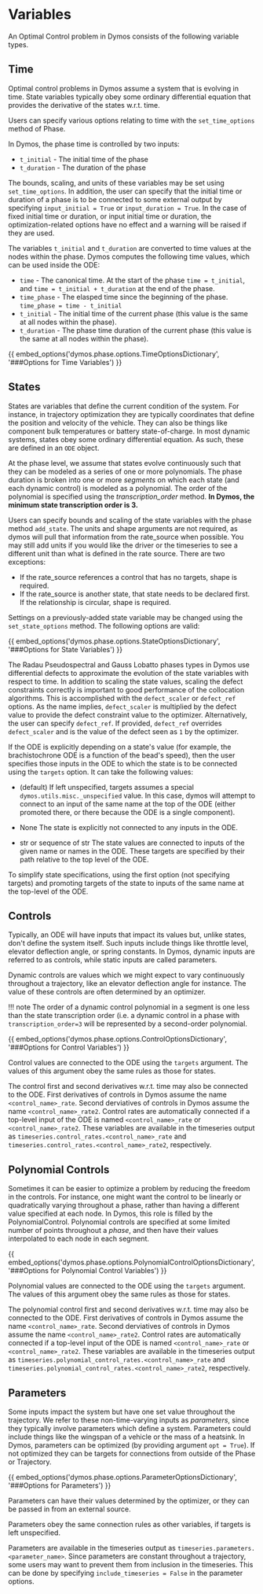 # Variables

An Optimal Control problem in Dymos consists of the following variable types.

## Time

Optimal control problems in Dymos assume a system that is evolving in time.  State variables
typically obey some ordinary differential equation that provides the derivative of the states
w.r.t. time.

Users can specify various options relating to time with the `set_time_options` method of Phase.

In Dymos, the phase time is controlled by two inputs:

- `t_initial` - The initial time of the phase
- `t_duration` - The duration of the phase

The bounds, scaling, and units of these variables may be set using `set_time_options`.  In addition,
the user can specify that the initial time or duration of a phase is to be connected to some
external output by specifying `input_initial = True` or `input_duration = True`.  In the case of
fixed initial time or duration, or input initial time or duration, the optimization-related options
have no effect and a warning will be raised if they are used.

The variables `t_initial` and `t_duration` are converted to time values at the nodes within the phase.
Dymos computes the following time values, which can be used inside the ODE:

- `time` - The canonical time. At the start of the phase `time = t_initial`, and `time = t_initial + t_duration` at the end of the phase.
- `time_phase` - The elasped time since the beginning of the phase.  `time_phase = time - t_initial`
- `t_initial` - The initial time of the current phase (this value is the same at all nodes within the phase).
- `t_duration` - The phase time duration of the current phase (this value is the same at all nodes within the phase).

{{ embed_options('dymos.phase.options.TimeOptionsDictionary', '###Options for Time Variables') }}

## States

States are variables that define the current condition of the system.  For instance, in trajectory
optimization they are typically coordinates that define the position and velocity of the vehicle.
They can also be things like component bulk temperatures or battery state-of-charge.  In most
dynamic systems, states obey some ordinary differential equation.  As such, these are defined
in an `ODE` object.

At the phase level, we assume that states evolve continuously such that they can be modeled as a
series of one or more polynomials.  The phase duration is broken into one or more *segments* on
which each state (and each dynamic control) is modeled as a polynomial.  The order of the
polynomial is specified using the *transcription_order* method.  **In Dymos, the minimum state
transcription order is 3.**

Users can specify bounds and scaling of the state variables with the phase method `add_state`.
The units and shape arguments are not required, as dymos will pull that information from the rate_source when
possible. You may still add units if you would like the driver or the timeseries to see a different unit than
what is defined in the rate source. There are two exceptions:
 - If the rate_source references a control that has no targets, shape is required.
 - If the rate_source is another state, that state needs to be declared first. If the relationship is circular, shape is required.

Settings on a previously-added state variable may be changed using the `set_state_options` method.
The following options are valid:

{{ embed_options('dymos.phase.options.StateOptionsDictionary', '###Options for State Variables') }}

The Radau Pseudospectral and Gauss Lobatto phases types in Dymos use differential defects to
approximate the evolution of the state variables with respect to time.  In addition to scaling
the state values, scaling the defect constraints correctly is important to good performance of
the collocation algorithms.  This is accomplished with the `defect_scaler` or `defect_ref` options.
As the name implies, `defect_scaler` is multiplied by the defect value to provide the defect
constraint value to the optimizer.  Alternatively, the user can specify `defect_ref`.  If provided,
`defect_ref` overrides `defect_scaler` and is the value of the defect seen as `1` by the optimizer.

If the ODE is explicitly depending on a state's value (for example, the brachistochrone ODE is a function of the bead's speed), then the user specifies those inputs in the ODE to which the state is to be connected using the `targets` option.
It can take the following values:

- (default)
    If left unspecified, targets assumes a special `dymos.utils.misc._unspecified` value.
    In this case, dymos will attempt to connect to an input of the same name at the top of the ODE (either promoted there, or there because the ODE is a single component).

- None
    The state is explicitly not connected to any inputs in the ODE.
- str or sequence of str
    The state values are connected to inputs of the given name or names in the ODE.
    These targets are specified by their path relative to the top level of the ODE.

To simplify state specifications, using the first option (not specifying targets) and promoting targets of the state to inputs of the same name at the top-level of the ODE.

## Controls

Typically, an ODE will have inputs that impact its values but, unlike states, don't define the
system itself.  Such inputs include things like throttle level, elevator deflection angle,
or spring constants.  In Dymos, dynamic inputs are referred to as controls, while
static inputs are called parameters.

Dynamic controls are values which we might expect to vary continuously throughout a trajectory, like an elevator deflection angle for instance.
The value of these controls are often determined by an optimizer.

!!! note
    The order of a dynamic control polynomial in a segment is one less than the state
    transcription order (i.e. a dynamic control in a phase with `transcription_order=3` will
    be represented by a second-order polynomial.

{{ embed_options('dymos.phase.options.ControlOptionsDictionary', '###Options for Control Variables') }}

Control values are connected to the ODE using the `targets` argument.
The values of this argument obey the same rules as those for states.

The control first and second derivatives w.r.t. time may also be connected to the ODE.
First derivatives of controls in Dymos assume the name `<control_name>_rate`.
Second derviatives of controls in Dymos assume the name `<control_name>_rate2`.
Control rates are automatically connected if a top-level input of the ODE is named `<control_name>_rate` or `<control_name>_rate2`.
These variables are available in the timeseries output as `timeseries.control_rates.<control_name>_rate` and `timeseries.control_rates.<control_name>_rate2`, respectively.

## Polynomial Controls

Sometimes it can be easier to optimize a problem by reducing the freedom in the controls.
For instance, one might want the control to be linearly or quadratically varying throughout a phase, rather than having a different value specified at each node.
In Dymos, this role is filled by the PolynomialControl.
Polynomial controls are specified at some limited number of points throughout a _phase_, and then have their values interpolated to each node in each segment.

{{ embed_options('dymos.phase.options.PolynomialControlOptionsDictionary', '###Options for Polynomial Control Variables') }}

Polynomial values are connected to the ODE using the `targets` argument.
The values of this argument obey the same rules as those for states.

The polynomial control first and second derivatives w.r.t. time may also be connected to the ODE.
First derivatives of controls in Dymos assume the name `<control_name>_rate`.
Second derviatives of controls in Dymos assume the name `<control_name>_rate2`.
Control rates are automatically connected if a top-level input of the ODE is named `<control_name>_rate` or `<control_name>_rate2`.
These variables are available in the timeseries output as `timeseries.polynomial_control_rates.<control_name>_rate` and `timeseries.polynomial_control_rates.<control_name>_rate2`, respectively.

## Parameters

Some inputs impact the system but have one set value throughout the trajectory.
We refer to these non-time-varying inputs as *parameters*, since they typically involve parameters which define a system.
Parameters could include things like the wingspan of a vehicle or the mass of a heatsink.
In Dymos, parameters can be optimized (by providing argument `opt = True`).
If not optimized they can be targets for connections from outside of the Phase or Trajectory.

{{ embed_options('dymos.phase.options.ParameterOptionsDictionary', '###Options for Parameters') }}

Parameters can have their values determined by the optimizer, or they can be passed in from an external source.

Parameters obey the same connection rules as other variables, if targets is left unspecified.

Parameters are available in the timeseries output as `timeseries.parameters.<parameter_name>`.
Since parameters are constant throughout a trajectory, some users may want to prevent them from inclusion in the timeseries.
This can be done by specifying `include_timeseries = False` in the parameter options.

